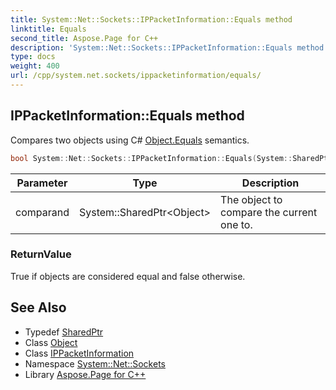 ```yaml
---
title: System::Net::Sockets::IPPacketInformation::Equals method
linktitle: Equals
second_title: Aspose.Page for C++
description: 'System::Net::Sockets::IPPacketInformation::Equals method. Compares two objects using C# Object.Equals semantics in C++.'
type: docs
weight: 400
url: /cpp/system.net.sockets/ippacketinformation/equals/
---
```

## IPPacketInformation::Equals method


Compares two objects using C# [Object.Equals](../../../system/object/equals/) semantics.

```cpp
bool System::Net::Sockets::IPPacketInformation::Equals(System::SharedPtr<Object> comparand) override
```


| Parameter | Type | Description |
| --- | --- | --- |
| comparand | System::SharedPtr\<Object\> | The object to compare the current one to. |

### ReturnValue

True if objects are considered equal and false otherwise.

## See Also

* Typedef [SharedPtr](../../../system/sharedptr/)
* Class [Object](../../../system/object/)
* Class [IPPacketInformation](../)
* Namespace [System::Net::Sockets](../../)
* Library [Aspose.Page for C++](../../../)
